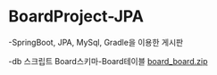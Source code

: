 # BoardProject-JPA

-SpringBoot, JPA, MySql, Gradle을 이용한 게시판

-db 스크립트
Board스키마-Board테이블
[board_board.zip](https://github.com/leeyuna-1124/BoardProject-JPA/files/9484546/board_board.zip)
